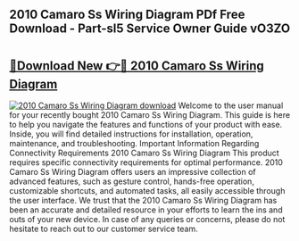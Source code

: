 ## 2010 Camaro Ss Wiring Diagram PDf Free Download - Part-sl5 Service Owner Guide vO3ZO

# <h2><a href="http://dfi6k4y.blite.top/?on=2010+Camaro+Ss+Wiring+Diagram">🔗Download New 👉🔴 2010 Camaro Ss Wiring Diagram</a></h2>

[![2010 Camaro Ss Wiring Diagram download](https://i.imgur.com/lujVjoI.png)](http://dfi6k4y.blite.top/?on=2010+Camaro+Ss+Wiring+Diagram)
Welcome to the user manual for your recently bought 2010 Camaro Ss Wiring Diagram. This guide is here to help you navigate the features and functions of your product with ease. Inside, you will find detailed instructions for installation, operation, maintenance, and troubleshooting. Important Information Regarding Connectivity Requirements 2010 Camaro Ss Wiring Diagram This product requires specific connectivity requirements for optimal performance. 2010 Camaro Ss Wiring Diagram offers users an impressive collection of advanced features, such as gesture control, hands-free operation, customizable shortcuts, and automated tasks, all easily accessible through the user interface. We trust that the 2010 Camaro Ss Wiring Diagram has been an accurate and detailed resource in your efforts to learn the ins and outs of your new device. In case of any queries or concerns, please do not hesitate to reach out to our customer service team.
